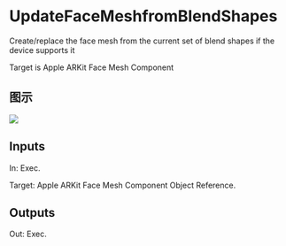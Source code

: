# UpdateFaceMeshfromBlendShapes

Create/replace the face mesh from the current set of blend shapes if the device supports it

Target is Apple ARKit Face Mesh Component

## 图示

![]($-20221218-18225406.png)

## Inputs

In: Exec.

Target: Apple ARKit Face Mesh Component Object Reference.  

## Outputs

Out: Exec.

